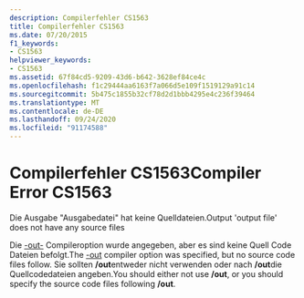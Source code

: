 ```yaml
---
description: Compilerfehler CS1563
title: Compilerfehler CS1563
ms.date: 07/20/2015
f1_keywords:
- CS1563
helpviewer_keywords:
- CS1563
ms.assetid: 67f84cd5-9209-43d6-b642-3628ef84ce4c
ms.openlocfilehash: f1c29444aa6163f7a066d5e109f1519129a91c14
ms.sourcegitcommit: 5b475c1855b32cf78d2d1bbb4295e4c236f39464
ms.translationtype: MT
ms.contentlocale: de-DE
ms.lasthandoff: 09/24/2020
ms.locfileid: "91174588"
---
```

# <a name="compiler-error-cs1563"></a><span data-ttu-id="424e6-103">Compilerfehler CS1563</span><span class="sxs-lookup"><span data-stu-id="424e6-103">Compiler Error CS1563</span></span>

<span data-ttu-id="424e6-104">Die Ausgabe "Ausgabedatei" hat keine Quelldateien.</span><span class="sxs-lookup"><span data-stu-id="424e6-104">Output 'output file' does not have any source files</span></span>  
  
 <span data-ttu-id="424e6-105">Die [-out-](../language-reference/compiler-options/out-compiler-option.md) Compileroption wurde angegeben, aber es sind keine Quell Code Dateien befolgt.</span><span class="sxs-lookup"><span data-stu-id="424e6-105">The [-out](../language-reference/compiler-options/out-compiler-option.md) compiler option was specified, but no source code files follow.</span></span> <span data-ttu-id="424e6-106">Sie sollten **/out**entweder nicht verwenden oder nach **/out**die Quellcodedateien angeben.</span><span class="sxs-lookup"><span data-stu-id="424e6-106">You should either not use **/out**, or you should specify the source code files following **/out**.</span></span>

